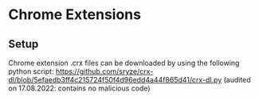 # Chrome Extensions

## Setup

Chrome extension .crx files can be downloaded by using the following python script: https://github.com/sryze/crx-dl/blob/5efaedb3ff4c215724f50f4d96edd4a44f865d41/crx-dl.py (audited on 17.08.2022: contains no malicious code)